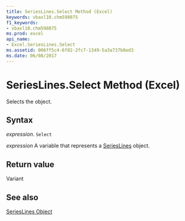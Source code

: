 ```yaml
---
title: SeriesLines.Select Method (Excel)
keywords: vbaxl10.chm598075
f1_keywords:
- vbaxl10.chm598075
ms.prod: excel
api_name:
- Excel.SeriesLines.Select
ms.assetid: 006ff5c4-6f82-2fc7-1349-5a3a737b8ed3
ms.date: 06/08/2017
---
```



# SeriesLines.Select Method (Excel)

Selects the object.


## Syntax

 _expression_. `Select`

 _expression_ A variable that represents a [SeriesLines](./Excel.SeriesLines-graph-property.md) object.


## Return value

Variant


## See also


[SeriesLines Object](Excel.SeriesLines(object).md)

